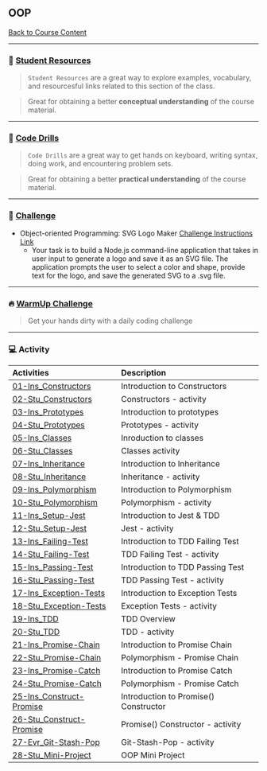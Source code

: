 ## OOP
[Back to Course Content](../../README.md)

-----
### :book: **[Student Resources](student-resources/README.md)**

> `Student Resources` are a great way to explore examples, vocabulary, and resourcesful links related to this section of the class.

> Great for obtaining a better **conceptual understanding** of the course material. 

------
### :dart: **[Code Drills](code-drills/README.md)**

> `Code Drills` are a great way to get hands on keyboard, writing syntax, doing work, and encountering problem sets. 

> Great for obtaining a better **practical understanding** of the course material. 

-----
### :pencil: **[Challenge](challenge/README.md)**

- Object-oriented Programming: SVG Logo Maker
[Challenge Instructions Link](challenge/README.md)
    * Your task is to build a Node.js command-line application that takes in user input to generate a logo and save it as an SVG file. The application prompts the user to select a color and shape, provide text for the logo, and save the generated SVG to a .svg file.

-----


### :fire: **[WarmUp Challenge](warm-up-challenge)**

> Get your hands dirty with a daily coding challenge

-----

### :computer: Activity

|  Activities |  Description |
|:--	|:--
|[01-Ins_Constructors](activities/01-Ins_Constructors)| Introduction to Constructors |
|[02-Stu_Constructors](activities/02-Stu_Constructors)| Constructors - activity |
|[03-Ins_Prototypes](activities/03-Ins_Prototypes)| Introduction to prototypes |
|[04-Stu_Prototypes](activities/04-Stu_Prototypes)| Prototypes - activity |
|[05-Ins_Classes](activities/05-Ins_Classes)| Inroduction to classes |
|[06-Stu_Classes](activities/06-Stu_Classes)| Classes activity |
|[07-Ins_Inheritance](activities/07-Ins_Inheritance)| Introduction to Inheritance |
|[08-Stu_Inheritance](activities/08-Stu_Inheritance)|  Inheritance - activity |
|[09-Ins_Polymorphism](activities/09-Ins_Polymorphism)| Introduction to Polymorphism |
|[10-Stu_Polymorphism](activities/10-Stu_Polymorphism)|  Polymorphism - activity |
|[11-Ins_Setup-Jest](activities/11-Ins_Setup-Jest)| Introduction to Jest & TDD |
|[12-Stu_Setup-Jest](activities/12-Stu_Setup-Jest)|  Jest - activity |
|[13-Ins_Failing-Test](activities/13-Ins_Failing-Test)| Introduction to TDD Failing Test |
|[14-Stu_Failing-Test](activities/14-Stu_Failing-Test)|  TDD Failing Test - activity |
|[15-Ins_Passing-Test](activities/15-Ins_Passing-Test)| Introduction to TDD Passing Test |
|[16-Stu_Passing-Test](activities/16-Stu_Passing-Test)|  TDD Passing Test - activity |
|[17-Ins_Exception-Tests](activities/17-Ins_Exception-Tests)| Introduction to Exception Tests |
|[18-Stu_Exception-Tests](activities/18-Stu_Exception-Tests)|  Exception Tests - activity |
|[19-Ins_TDD](activities/19-Ins_TDD)| TDD Overview |
|[20-Stu_TDD](activities/20-Stu_TDD)|  TDD - activity |
|[21-Ins_Promise-Chain](activities/21-Ins_Promise-Chain)|  Introduction to Promise Chain |
|[22-Stu_Promise-Chain](activities/22-Stu_Promise-Chain)|  Polymorphism - Promise Chain |
|[23-Ins_Promise-Catch](activities/23-Ins_Promise-Catch)|  Introduction to Promise Catch |
|[24-Stu_Promise-Catch](activities/24-Stu_Promise-Catch)|  Polymorphism - Promise Catch |
|[25-Ins_Construct-Promise](activities/25-Ins_Construct-Promise)|  Introduction to Promise() Constructor |
|[26-Stu_Construct-Promise](activities/26-Stu_Construct-Promise)|  Promise() Constructor - activity |
|[27-Evr_Git-Stash-Pop](activities/27-Evr_Git-Stash-Pop)|  Git-Stash-Pop - activity |
|[28-Stu_Mini-Project](activities/28-Stu_Mini-Project)|  OOP Mini Project |

